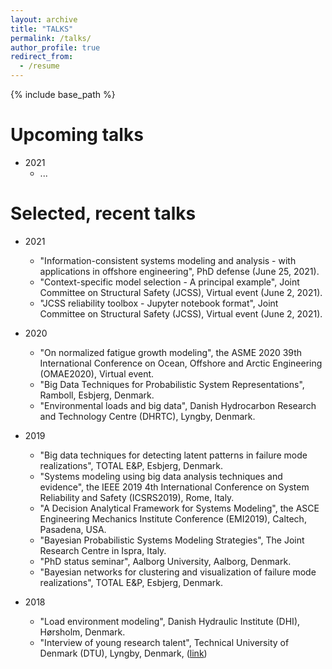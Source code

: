 ```yaml
---
layout: archive
title: "TALKS"
permalink: /talks/
author_profile: true
redirect_from:
  - /resume
---
```


{% include base_path %}

Upcoming talks
====
* 2021
	* ...

Selected, recent talks
====
* 2021
	* "Information-consistent systems modeling and analysis - with applications in offshore engineering", PhD defense (June 25, 2021).
	* "Context-specific model selection - A principal example", Joint Committee on Structural Safety (JCSS), Virtual event (June 2, 2021).
	* "JCSS reliability toolbox - Jupyter notebook format", Joint Committee on Structural Safety (JCSS), Virtual event (June 2, 2021).

* 2020
	* "On normalized fatigue growth modeling", the ASME 2020 39th International Conference on Ocean, Offshore and Arctic Engineering (OMAE2020), Virtual event.
	* "Big Data Techniques for Probabilistic System Representations", Ramboll, Esbjerg, Denmark.
	* "Environmental loads and big data", Danish Hydrocarbon Research and Technology Centre (DHRTC), Lyngby, Denmark.

* 2019
	* "Big data techniques for detecting latent patterns in failure mode realizations", TOTAL E&P, Esbjerg, Denmark.
	* "Systems modeling using big data analysis techniques and evidence", the IEEE 2019 4th International Conference on System Reliability and Safety (ICSRS2019), Rome, Italy.
	* "A Decision Analytical Framework for Systems Modeling", the ASCE Engineering Mechanics Institute Conference (EMI2019), Caltech, Pasadena, USA.
	* "Bayesian Probabilistic Systems Modeling Strategies", The Joint Research Centre in Ispra, Italy.
	* "PhD status seminar", Aalborg University, Aalborg, Denmark.
	* "Bayesian networks for clustering and visualization of failure mode realizations", TOTAL E&P, Esbjerg, Denmark.
* 2018
	* "Load environment modeling", Danish Hydraulic Institute (DHI), Hørsholm, Denmark. 
	* "Interview of young research talent", Technical University of Denmark (DTU), Lyngby, Denmark, ([link](https://www.oilgas.dtu.dk/english/research/work-programmes-and-research/ctr-3/sebastian-toelboell-glavind))
